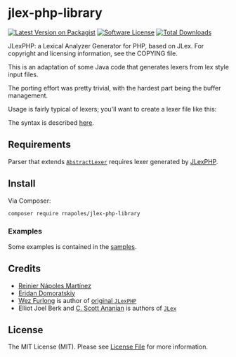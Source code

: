 # jlex-php-library

[![Latest Version on Packagist][ico-version]][link-packagist]
[![Software License][ico-license]](LICENSE.md)
[![Total Downloads][ico-downloads]][link-downloads]

JLexPHP: a Lexical Analyzer Generator for PHP, based on JLex.
For copyright and licensing information, see the COPYING file.


This is an adaptation of some Java code that generates lexers from lex style
input files.

The porting effort was pretty trivial, with the hardest part being the buffer management.

Usage is fairly typical of lexers; you'll want to create a lexer file like this:

The syntax is described [here][link-syntax].

## Requirements

Parser that extends [`AbstractLexer`](lib/AbstractLexer.php) requires lexer generated by [JLexPHP][link-jlex-php].

## Install

Via Composer:

``` bash
composer require rnapoles/jlex-php-library
```

### Examples

Some examples is contained in the [samples][link-demos].

## Credits

- [Reinier Nápoles Martínez][link-update-author]
- [Eridan Domoratskiy][link-another-author]
- [Wez Furlong](http://wezfurlong.org/) is author of [original `JLexPHP`][link-original]
- Elliot Joel Berk and [C. Scott Ananian](http://cscott.net/) is authors of [`JLex`][link-jlex]

## License

The MIT License (MIT). Please see [License File](LICENSE.md) for more information.

[ico-version]: https://img.shields.io/packagist/v/rnapoles/jlex-php-library.svg?style=flat
[ico-license]: https://img.shields.io/badge/license-MIT-brightgreen.svg?style=flat
[ico-downloads]: https://img.shields.io/packagist/dt/rnapoles/jlex-php-library.svg?style=flat

[link-packagist]: https://packagist.org/packages/rnapoles/jlex-php-library
[link-downloads]: https://packagist.org/packages/rnapoles/jlex-php-library
[link-another-author]: https://github.com/ProgMiner
[link-update-author]: https://github.com/rnapoles

[link-jlex-php]: https://github.com/rnapoles/JLexPHP
[link-demos]: https://github.com/rnapoles/JLexPHP/tree/main/examples

[link-original]: https://github.com/wez/JLexPHP
[link-jlex]: http://www.cs.princeton.edu/~appel/modern/java/JLex/
[link-syntax]: http://www.cs.princeton.edu/~appel/modern/java/JLex/current/manual.html

